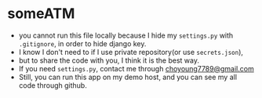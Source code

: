 # someATM
* you cannot run this file locally because I hide my `settings.py` with `.gitignore`, in order to hide django key.
* I know I don't need to if I use private repository(or use `secrets.json`),
* but to share the code with you, I think it is the best way.
* If you need `settings.py`, contact me through choyoung7789@gmail.com
* Still, you can run this app on my demo host, and you can see my all code through github.